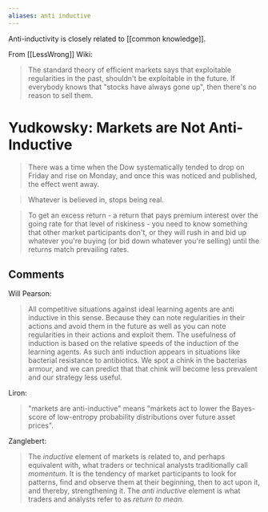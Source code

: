 ```yaml
---
aliases: anti inductive
---
```


Anti-inductivity is closely related to [[common knowledge]]. 

From [[LessWrong]] Wiki:
> The standard theory of efficient markets says that exploitable regularities in the past, shouldn't be exploitable in the future. If everybody knows that "stocks have always gone up", then there's no reason to sell them.

# Yudkowsky: Markets are Not Anti-Inductive
> There was a time when the Dow systematically tended to drop on Friday and rise on Monday, and once this was noticed and published, the effect went away.

> Whatever is believed in, stops being real.

> To get an excess return - a return that pays premium interest over the going rate for that level of riskiness - you need to know something that other market participants don't, or they will rush in and bid up whatever you're buying (or bid down whatever you're selling) until the returns match prevailing rates.

## Comments

Will Pearson:
> All competitive situations against ideal learning agents are anti inductive in this sense. Because they can note regularities in their actions and avoid them in the future as well as you can note regularities in their actions and exploit them. The usefulness of induction is based on the relative speeds of the induction of the learning agents.
> As such anti induction appears in situations like bacterial resistance to antibiotics. We spot a chink in the bacterias armour, and we can predict that that chink will become less prevalent and our strategy less useful.

Liron:
> "markets are anti-inductive" means "markets act to lower the Bayes-score of low-entropy probability distributions over future asset prices".

Zanglebert:
> The _inductive_ element of markets is related to, and perhaps equivalent with, what traders or technical analysts traditionally call _momentum_.
> It is the tendency of market participants to look for patterns, find and observe them at their beginning, then to act upon it, and thereby, strengthening it.
> The _anti inductive_ element is what traders and analysts refer to as _return to mean_.